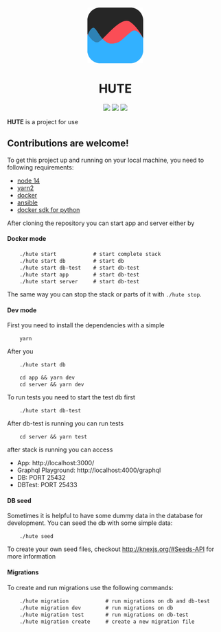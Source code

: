 <p align="center">
    <img src="https://raw.githubusercontent.com/frdrwrt/hute/master/app/static/logo-512.png?sanitize=true"
        height="130">
</p>
<h1 align="center">HUTE</h1>

<p align="center">
<img src="https://github.com/frdrwrt/hute/workflows/Codestyle/badge.svg">  
<img src="https://github.com/frdrwrt/hute/workflows/Tests/badge.svg">  
<img src="https://github.com/frdrwrt/hute/workflows/Build%20and%20deploy/badge.svg">  
</p>

**HUTE** is a project for use

## Contributions are welcome!

To get this project up and running on your local machine, you need to following requirements:
 - [node 14](https://www.digitalocean.com/community/tutorials/how-to-install-node-js-on-debian-10)
 - [yarn2](https://yarnpkg.com/getting-started/install)
 - [docker](https://docs.docker.com/engine/install/)
 - [ansible](https://docs.ansible.com/ansible/latest/installation_guide/intro_installation.html#installing-ansible-with-pip)
 - [docker sdk for python](https://pypi.org/project/docker/)

After cloning the repository you can start app and server either by 
#### Docker mode
```
    ./hute start            # start complete stack
    ./hute start db         # start db 
    ./hute start db-test    # start db-test
    ./hute start app        # start db-test
    ./hute start server     # start db-test
```
The same way you can stop the stack or parts of it with `./hute stop`.

#### Dev mode
First you need to install the dependencies with a simple 
```
    yarn
```
After you 
```
    ./hute start db
```
```
    cd app && yarn dev    
    cd server && yarn dev 
```
To run tests you need to start the test db first
```
    ./hute start db-test
```
After db-test is running you can run tests
```
    cd server && yarn test
```
after stack is running you can access 
- App: http://localhost:3000/
- Graphql Playground: http://localhost:4000/graphql
- DB: PORT 25432
- DBTest: PORT 25433 

#### DB seed
Sometimes it is helpful to have some dummy data in the database for development. You can seed the db with some simple data:
```
    ./hute seed
```
To create your own seed files, checkout http://knexjs.org/#Seeds-API for more information

#### Migrations
To create and run migrations use the following commands:
```
    ./hute migration            # run migrations on db and db-test
    ./hute migration dev        # run migrations on db
    ./hute migration test       # run migrations on db-test
    ./hute migration create     # create a new migration file
```



